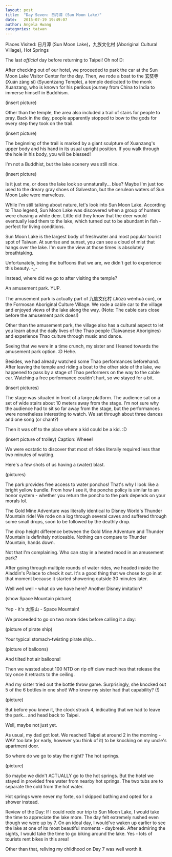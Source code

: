 ```yaml
---
layout: post
title:  "Day Seven: 日月潭 (Sun Moon Lake)"
date:   2015-07-19 19:49:07
author: Angela Hwang
categories: taiwan
---
```

Places Visited: 日月潭 (Sun Moon Lake)，九族文化村 (Aboriginal Cultural Village), Hot Springs

The last *official* day before returning to Taipei! Oh no! D:

After checking out of our hotel, we proceeded to park the car at the Sun Moon Lake Visitor Center for the day. Then, we rode a boat to the 玄奘寺 (Xuán zàng sì) (Syuentzang Temple), a temple dedicated to the monk Xuanzang, who is known for his perilous journey from China to India to immerse himself in Buddhism.  

(insert picture)

Other than the temple, the area also included a trail of stairs for people to pray. Back in the day, people apparently stopped to bow to the gods for every step they took on the trail.

(insert picture)

The beginning of the trail is marked by a giant sculpture of Xuanzang's upper body and his hand in its usual upright position. If you walk through the hole in his body, you will be blessed! 

I'm not a Buddhist, but the lake scenery was still nice.

(insert picture)

Is it just me, or does the lake look so unnaturally... blue? Maybe I'm just too used to the dreary gray shoes of Galveston, but the cerulean waters of Sun Moon Lake were marvelous. 

While I'm still talking about nature, let's look into Sun Moon Lake.
According to Thao legend, Sun Moon Lake was discovered when a group of hunters were chasing a white deer. Little did they know that the deer would eventually lead them to the lake, which turned out to be abundant in fish - perfect for living conditions. 

Sun Moon Lake is the largest body of freshwater and most popular tourist spot of Taiwan. At sunrise and sunset, you can see a cloud of mist that hangs over the lake. I'm sure the view at those times is absolutely breathtaking. 

Unfortunately, being the buffoons that we are, we didn't get to experience this beauty. -_-

Instead, where did we go to after visiting the temple?

An amusement park. YUP.

The amusement park is actually part of 九族文化村 (Jiǔzú wénhuà cūn), or the Formosan Aboriginal Culture Village. We rode a cable car to the village and enjoyed views of the lake along the way. (Note: The cable cars close before the amusement park does!) 

Other than the amusement park, the village also has a cultural aspect to let you learn about the daily lives of the Thao people (Taiwanese Aborigines) and experience Thao culture through music and dance. 

Seeing that we were in a time crunch, my sister and I leaned towards the amusement park option. :D Hehe. 

Besides, we had already watched some Thao performances beforehand. After leaving the temple and riding a boat to the other side of the lake, we happened to pass by a stage of Thao performers on the way to the cable car. Watching a free performance couldn't hurt, so we stayed for a bit. 

(insert pictures)

The stage was situated in front of a large platform. The audience sat on a set of wide stairs about 10 meters away from the stage. I'm not sure why the audience had to sit so far away from the stage, but the performances were nonetheless interesting to watch. We sat through about three dances and one song (or chant?) 

Then it was off to the place where a kid could be a kid. :D

(insert picture of trolley) Caption: Wheee! 

We were ecstatic to discover that most of rides literally required less than two minutes of waiting. 

Here's a few shots of us having a (water) blast.

(pictures)

The park provides free access to water ponchos! That's why I look like a bright yellow bundle. From how I see it, the poncho policy is similar to an honor system - whether you return the poncho to the park depends on your morals lol. 

The Gold Mine Adventure was literally identical to Disney World's Thunder Mountain ride! We rode on a log through several caves and suffered through some small drops, soon to be followed by the deathly drop. 

The drop height difference between the Gold Mine Adventure and Thunder Mountain is definitely noticeable. Nothing can compare to Thunder Mountain, hands down.

Not that I'm complaining. Who can stay in a heated mood in an amusement park?

After going through multiple rounds of water rides, we headed inside the Aladdin's Palace to check it out. It's a good thing that we chose to go in at that moment because it started showering outside 30 minutes later.

Well well well - what do we have here? Another Disney imitation? 

(show Space Mountain picture)

Yep - it's 太空山 - Space Mountain!

We proceeded to go on two more rides before calling it a day: 

(picture of pirate ship) 

Your typical stomach-twisting pirate ship...

(picture of balloons) 

And tilted hot air balloons!

Then we wasted about 100 NTD on rip off claw machines that release the toy once it retracts to the ceiling.

And my sister tried out the bottle throw game. Surprisingly, she knocked out 5 of the 6 bottles in one shot! Who knew my sister had that capability? (!)

(picture)

But before you knew it, the clock struck 4, indicating that we had to leave the park... and head back to Taipei. 

Well, maybe not just yet.

As usual, my dad got lost. We reached Taipei at around 2 in the morning - WAY too late (or early, however you think of it) to be knocking on my uncle's apartment door.

So where do we go to stay the night? The hot springs.

(picture)

So maybe we didn't ACTUALLY go to the hot springs. But the hotel we stayed in provided free water from nearby hot springs. The two tubs are to separate the cold from the hot water. 

Hot springs were never my forte, so I skipped bathing and opted for a shower instead. 

Review of the Day: If I could redo our trip to Sun Moon Lake, I would take the time to appreciate the lake more. The day felt extremely rushed even though we were up by 7. On an ideal day, I would've waken up earlier to see the lake at one of its most beautiful moments - daybreak. After admiring the sights, I would take the time to go biking around the lake. Yes - lots of tourists rent bikes in this area! 

Other than that, reliving my childhood on Day 7 was well worth it.